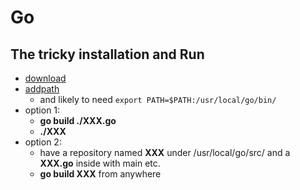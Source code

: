 # Go

## The tricky installation and Run
- [download](https://golang.org/)
- [addpath](https://github.com/golang/go/wiki/SettingGOPATH)
    * and likely to need ```export PATH=$PATH:/usr/local/go/bin/```
- option 1:
    * **go build ./XXX.go**
    * **./XXX**
- option 2:
    * have a repository named **XXX** under /usr/local/go/src/ and a **XXX.go** inside with main etc.
    * **go build XXX** from anywhere